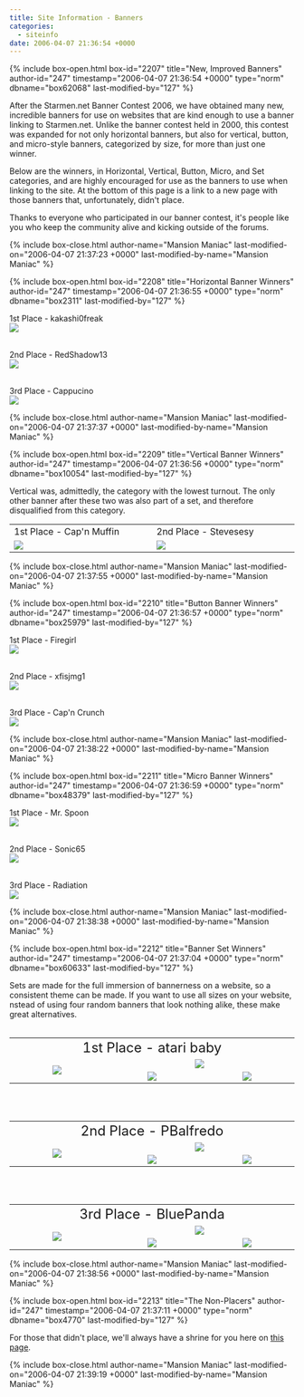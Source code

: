 ```yaml
---
title: Site Information - Banners
categories:
  - siteinfo
date: 2006-04-07 21:36:54 +0000
---
```

{% include box-open.html box-id="2207" title="New, Improved Banners" author-id="247" timestamp="2006-04-07 21:36:54 +0000" type="norm" dbname="box62068" last-modified-by="127" %}
<p>
After the Starmen.net Banner Contest 2006, we have obtained many new, incredible banners for use on websites that are kind enough to use a banner linking to Starmen.net.  Unlike the banner contest held in 2000, this contest was expanded for not only horizontal banners, but also for vertical, button, and micro-style banners, categorized by size, for more than just one winner.
</p>

<p>
Below are the winners, in Horizontal, Vertical, Button, Micro, and Set categories, and are highly encouraged for use as the banners to use when linking to the site.  At the bottom of this page is a link to a new page with those banners that, unfortunately, didn't place.
</p>

<p>Thanks to everyone who participated in our banner contest, it's people like you who keep the community alive and kicking outside of the forums.
</p>
{% include box-close.html author-name="Mansion Maniac" last-modified-on="2006-04-07 21:37:23 +0000" last-modified-by-name="Mansion Maniac" %}

{% include box-open.html box-id="2208" title="Horizontal Banner Winners" author-id="247" timestamp="2006-04-07 21:36:55 +0000" type="norm" dbname="box2311" last-modified-by="127" %}
<p>
1st Place - kakashi0freak<br />
<img src="./kakashi0freak-horizontal.png" />
<br />
<br />
</p>

<p>
2nd Place - RedShadow13<br />
<img src="./redshadow13-horizontal.gif" />
<br />
<br />
</p>

<p>
3rd Place - Cappucino<br />
<img src="./cappucino-horizontal.png" />
</p>
{% include box-close.html author-name="Mansion Maniac" last-modified-on="2006-04-07 21:37:37 +0000" last-modified-by-name="Mansion Maniac" %}

{% include box-open.html box-id="2209" title="Vertical Banner Winners" author-id="247" timestamp="2006-04-07 21:36:56 +0000" type="norm" dbname="box10054" last-modified-by="127" %}
<p>
Vertical was, admittedly, the category with the lowest turnout.  The only other banner after these two was also part of a set, and therefore disqualified from this category.
</p>

<p>
<TABLE WIDTH="50%">
<TR>
<TD WIDTH="25%">1st Place - Cap'n Muffin</TD>
<TD WIDTH="25%">2nd Place - Stevesesy</TD>
</TR>
<TR>
<TD WIDTH="25%"><img src="./capnmuffin-vertical.png" />
</TD>
<TD WIDTH="25%"><img src="./stevesesy-vertical.png" /><BR />
</TD>
</TR>
</TABLE>
</p>
{% include box-close.html author-name="Mansion Maniac" last-modified-on="2006-04-07 21:37:55 +0000" last-modified-by-name="Mansion Maniac" %}

{% include box-open.html box-id="2210" title="Button Banner Winners" author-id="247" timestamp="2006-04-07 21:36:57 +0000" type="norm" dbname="box25979" last-modified-by="127" %}
<p>
1st Place - Firegirl<br />
<img src="./firegirl-button.gif" />
<br />
<br />
</p>

<p>
2nd Place - xfisjmg1<br />
<img src="./xfisjmg1-button.gif" />
<br />
<br />
</p>

<p>
3rd Place - Cap'n Crunch<br />
<img src="./capncrunch-button.jpg" />
</p>
{% include box-close.html author-name="Mansion Maniac" last-modified-on="2006-04-07 21:38:22 +0000" last-modified-by-name="Mansion Maniac" %}

{% include box-open.html box-id="2211" title="Micro Banner Winners" author-id="247" timestamp="2006-04-07 21:36:59 +0000" type="norm" dbname="box48379" last-modified-by="127" %}
<p>
1st Place - Mr. Spoon<br />
<img src="./mrspoon-micro.png" />
<br />
<br />
</p>

<p>
2nd Place - Sonic65<br />
<img src="./sonic65-micro.png" />
<br />
<br />
</p>

<p>
3rd Place - Radiation<br />
<img src="./radiation-micro.png" />
</p>
{% include box-close.html author-name="Mansion Maniac" last-modified-on="2006-04-07 21:38:38 +0000" last-modified-by-name="Mansion Maniac" %}

{% include box-open.html box-id="2212" title="Banner Set Winners" author-id="247" timestamp="2006-04-07 21:37:04 +0000" type="norm" dbname="box60633" last-modified-by="127" %}
<p>
Sets are made for the full immersion of bannerness on a website, so a consistent theme can be made.  If you want to use all sizes on your website, nstead of using four random banners that look nothing alike, these make great alternatives.<br /><br />
</p>

<p>
<table align="center">
<tr>
<td colspan="3" align="center">
<font size="5">1st Place - atari baby</font>
</td>
</tr>
<tr align="center">
<td align="center" rowspan="2" width="300">
<img src="./../sets/ataribaby-vertical.png" />
</td>
<td align="center" valign="middle" colspan="2" width="300">
<img src="./../sets/ataribaby-horizontal.png" /></td>
</tr>
<tr>
<td align="center" valign="middle" width="300">
<img src="./../sets/ataribaby-button.png" />
</td>
<td align="center" valign="middle" width="300">
<img src="./../sets/ataribaby-micro.png" /></td>
</tr>
</table>
<br /><br />
</p>

<p>
<table align="center">
<tr>
<td colspan="3" align="center">
<font size="5">2nd Place - PBalfredo</font>
</td>
</tr>
<tr align="center">
<td align="center" rowspan="2" width="300">
<img src="./../sets/pbalfredo-vertical.gif" />
</td>
<td align="center" valign="middle" colspan="2" width="300">
<img src="./../sets/pbalfredo-horizontal.gif" /></td>
</tr>
<tr>
<td align="center" valign="middle" width="300">
<img src="./../sets/pbalfredo-button.gif" />
</td>
<td align="center" valign="middle" width="300">
<img src="./../sets/pbalfredo-micro.gif" /></td>
</tr>
</table>
<br /><br />
</p>

<p>
<table align="center">
<tr>
<td colspan="3" align="center">
<font size="5">3rd Place - BluePanda</font>
</td>
</tr>
<tr align="center">
<td align="center" rowspan="2" width="300">
<img src="./../sets/bluepanda-vertical.jpg" />
</td>
<td align="center" valign="middle" colspan="2" width="300">
<img src="./../sets/bluepanda-horizontal.jpg" /></td>
</tr>
<tr>
<td align="center" valign="middle" width="300">
<img src="./../sets/bluepanda-button.gif" />
</td>
<td align="center" valign="middle" width="300">
<img src="./../sets/bluepanda-micro.gif" /></td>
</tr>
</table>
</p>
{% include box-close.html author-name="Mansion Maniac" last-modified-on="2006-04-07 21:38:56 +0000" last-modified-by-name="Mansion Maniac" %}

{% include box-open.html box-id="2213" title="The Non-Placers" author-id="247" timestamp="2006-04-07 21:37:11 +0000" type="norm" dbname="box4770" last-modified-by="127" %}
<p>
For those that didn't place, we'll always have a shrine for you here on <a href="./../../nonplacers.html">this page</a>.
</p>
{% include box-close.html author-name="Mansion Maniac" last-modified-on="2006-04-07 21:39:19 +0000" last-modified-by-name="Mansion Maniac" %}

